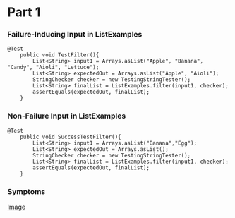 <h1>Part 1</h1>

<h3>Failure-Inducing Input in ListExamples</h3>

```
@Test
    public void TestFilter(){
        List<String> input1 = Arrays.asList("Apple", "Banana", "Candy", "Aioli", "Lettuce");
        List<String> expectedOut = Arrays.asList("Apple", "Aioli");
        StringChecker checker = new TestingStringTester();
        List<String> finalList = ListExamples.filter(input1, checker); 
        assertEquals(expectedOut, finalList);
    }
```
    
   
<h3>Non-Failure Input in ListExamples</h3>

```
@Test
    public void SuccessTestFilter(){
        List<String> input1 = Arrays.asList("Banana","Egg");
        List<String> expectedOut = Arrays.asList();
        StringChecker checker = new TestingStringTester();
        List<String> finalList = ListExamples.filter(input1, checker); 
        assertEquals(expectedOut, finalList);
    }
```

<h3>Symptoms</h3>

[Image](https://i.imgur.com/6A0u4Kj.png)
